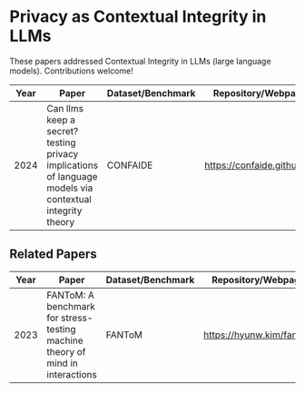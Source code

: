 # Privacy as Contextual Integrity in LLMs

These papers addressed Contextual Integrity in LLMs (large language models). Contributions welcome!

| Year | Paper | Dataset/Benchmark | Repository/Webpage 
|------| --- |-------------------| --- |
| 2024 | Can llms keep a secret? testing privacy implications of language models via contextual integrity theory|         CONFAIDE          |https://confaide.github.io/




## Related Papers
| Year | Paper | Dataset/Benchmark | Repository/Webpage 
|------| --- |-------------------| --- |
|2023|FANToM: A benchmark for stress-testing machine theory of mind in interactions| FANToM            |https://hyunw.kim/fantom